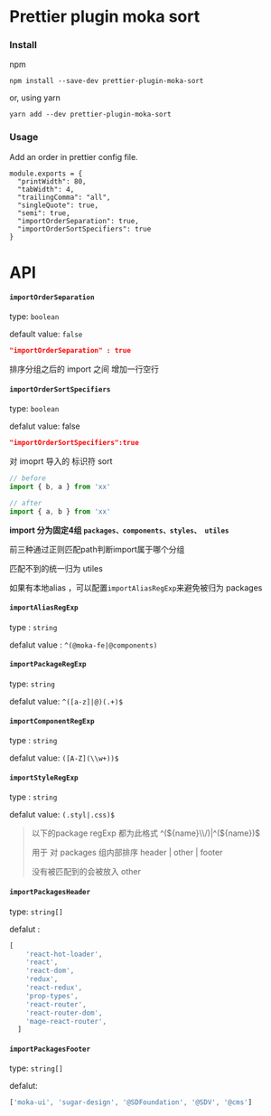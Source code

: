 # Prettier plugin moka sort

### Install

npm

```shell script
npm install --save-dev prettier-plugin-moka-sort
```

or, using yarn

```shell script
yarn add --dev prettier-plugin-moka-sort
```


### Usage

Add an order in prettier config file.

```ecmascript 6
module.exports = {
  "printWidth": 80,
  "tabWidth": 4,
  "trailingComma": "all",
  "singleQuote": true,
  "semi": true,
  "importOrderSeparation": true,
  "importOrderSortSpecifiers": true
}
```

# API

#### `importOrderSeparation` 

type: `boolean`

default value: `false`

```json
"importOrderSeparation" : true
```

排序分组之后的 import 之间 增加一行空行



#### `importOrderSortSpecifiers`

type: `boolean`

defalut value: false

```json
"importOrderSortSpecifiers":true		
```

对 imoprt 导入的 标识符 sort

```js
// before
import { b, a } from 'xx' 

// after
import { a, b } from 'xx'
```



**import 分为固定4组 `packages、components、styles、 utiles`**

前三种通过正则匹配path判断import属于哪个分组 

匹配不到的统一归为 utiles 

如果有本地alias ，可以配置`importAliasRegExp`来避免被归为 packages



#### `importAliasRegExp`

type : `string`

defalut value : `^(@moka-fe|@components)`



#### `importPackageRegExp`

type: `string`

defalut value: `^([a-z]|@)(.+)$`



#### `importComponentRegExp`

type : `string`

defalut value: `([A-Z](\\w+))$`



#### `importStyleRegExp`

type : `string`

defalut value: `(.styl|.css)$`



> 以下的package regExp 都为此格式 ^(${name}\\/)|^(${name})$
>
> 用于 对 packages 组内部排序  header | other | footer 
>
> 没有被匹配到的会被放入 other



#### `importPackagesHeader`

type: `string[]`

defalut : 

```javascript
[
    'react-hot-loader',
    'react',
    'react-dom',
    'redux',
    'react-redux',
    'prop-types',
    'react-router',
    'react-router-dom',
    'mage-react-router',
  ]
```



#### `importPackagesFooter`

type: `string[]`

defalut:

```javascript
['moka-ui', 'sugar-design', '@SDFoundation', '@SDV', '@cms']
```



